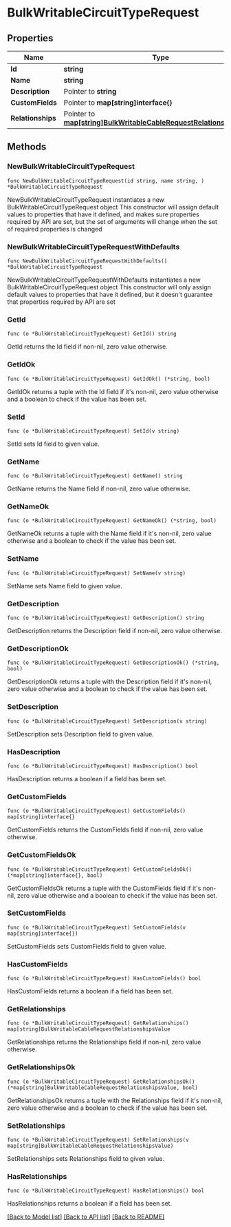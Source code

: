 # BulkWritableCircuitTypeRequest

## Properties

Name | Type | Description | Notes
------------ | ------------- | ------------- | -------------
**Id** | **string** |  | 
**Name** | **string** |  | 
**Description** | Pointer to **string** |  | [optional] 
**CustomFields** | Pointer to **map[string]interface{}** |  | [optional] 
**Relationships** | Pointer to [**map[string]BulkWritableCableRequestRelationshipsValue**](BulkWritableCableRequestRelationshipsValue.md) |  | [optional] 

## Methods

### NewBulkWritableCircuitTypeRequest

`func NewBulkWritableCircuitTypeRequest(id string, name string, ) *BulkWritableCircuitTypeRequest`

NewBulkWritableCircuitTypeRequest instantiates a new BulkWritableCircuitTypeRequest object
This constructor will assign default values to properties that have it defined,
and makes sure properties required by API are set, but the set of arguments
will change when the set of required properties is changed

### NewBulkWritableCircuitTypeRequestWithDefaults

`func NewBulkWritableCircuitTypeRequestWithDefaults() *BulkWritableCircuitTypeRequest`

NewBulkWritableCircuitTypeRequestWithDefaults instantiates a new BulkWritableCircuitTypeRequest object
This constructor will only assign default values to properties that have it defined,
but it doesn't guarantee that properties required by API are set

### GetId

`func (o *BulkWritableCircuitTypeRequest) GetId() string`

GetId returns the Id field if non-nil, zero value otherwise.

### GetIdOk

`func (o *BulkWritableCircuitTypeRequest) GetIdOk() (*string, bool)`

GetIdOk returns a tuple with the Id field if it's non-nil, zero value otherwise
and a boolean to check if the value has been set.

### SetId

`func (o *BulkWritableCircuitTypeRequest) SetId(v string)`

SetId sets Id field to given value.


### GetName

`func (o *BulkWritableCircuitTypeRequest) GetName() string`

GetName returns the Name field if non-nil, zero value otherwise.

### GetNameOk

`func (o *BulkWritableCircuitTypeRequest) GetNameOk() (*string, bool)`

GetNameOk returns a tuple with the Name field if it's non-nil, zero value otherwise
and a boolean to check if the value has been set.

### SetName

`func (o *BulkWritableCircuitTypeRequest) SetName(v string)`

SetName sets Name field to given value.


### GetDescription

`func (o *BulkWritableCircuitTypeRequest) GetDescription() string`

GetDescription returns the Description field if non-nil, zero value otherwise.

### GetDescriptionOk

`func (o *BulkWritableCircuitTypeRequest) GetDescriptionOk() (*string, bool)`

GetDescriptionOk returns a tuple with the Description field if it's non-nil, zero value otherwise
and a boolean to check if the value has been set.

### SetDescription

`func (o *BulkWritableCircuitTypeRequest) SetDescription(v string)`

SetDescription sets Description field to given value.

### HasDescription

`func (o *BulkWritableCircuitTypeRequest) HasDescription() bool`

HasDescription returns a boolean if a field has been set.

### GetCustomFields

`func (o *BulkWritableCircuitTypeRequest) GetCustomFields() map[string]interface{}`

GetCustomFields returns the CustomFields field if non-nil, zero value otherwise.

### GetCustomFieldsOk

`func (o *BulkWritableCircuitTypeRequest) GetCustomFieldsOk() (*map[string]interface{}, bool)`

GetCustomFieldsOk returns a tuple with the CustomFields field if it's non-nil, zero value otherwise
and a boolean to check if the value has been set.

### SetCustomFields

`func (o *BulkWritableCircuitTypeRequest) SetCustomFields(v map[string]interface{})`

SetCustomFields sets CustomFields field to given value.

### HasCustomFields

`func (o *BulkWritableCircuitTypeRequest) HasCustomFields() bool`

HasCustomFields returns a boolean if a field has been set.

### GetRelationships

`func (o *BulkWritableCircuitTypeRequest) GetRelationships() map[string]BulkWritableCableRequestRelationshipsValue`

GetRelationships returns the Relationships field if non-nil, zero value otherwise.

### GetRelationshipsOk

`func (o *BulkWritableCircuitTypeRequest) GetRelationshipsOk() (*map[string]BulkWritableCableRequestRelationshipsValue, bool)`

GetRelationshipsOk returns a tuple with the Relationships field if it's non-nil, zero value otherwise
and a boolean to check if the value has been set.

### SetRelationships

`func (o *BulkWritableCircuitTypeRequest) SetRelationships(v map[string]BulkWritableCableRequestRelationshipsValue)`

SetRelationships sets Relationships field to given value.

### HasRelationships

`func (o *BulkWritableCircuitTypeRequest) HasRelationships() bool`

HasRelationships returns a boolean if a field has been set.


[[Back to Model list]](../README.md#documentation-for-models) [[Back to API list]](../README.md#documentation-for-api-endpoints) [[Back to README]](../README.md)


